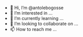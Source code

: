 - 👋 Hi, I’m @antolebogosse
- 👀 I’m interested in ...
- 🌱 I’m currently learning ...
- 💞️ I’m looking to collaborate on ...
- 📫 How to reach me ...

<!---
antolebogosse/antolebogosse is a ✨ special ✨ repository because its `README.md` (this file) appears on your GitHub profile.
You can click the Preview link to take a look at your changes.
--->
